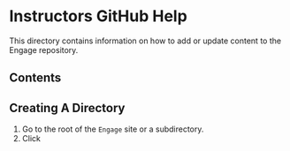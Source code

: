 # Instructors GitHub Help

This directory contains information on how to add or update content to the Engage repository.

## Contents

## Creating A Directory

1. Go to the root of the `Engage` site or a subdirectory.
1. Click 
